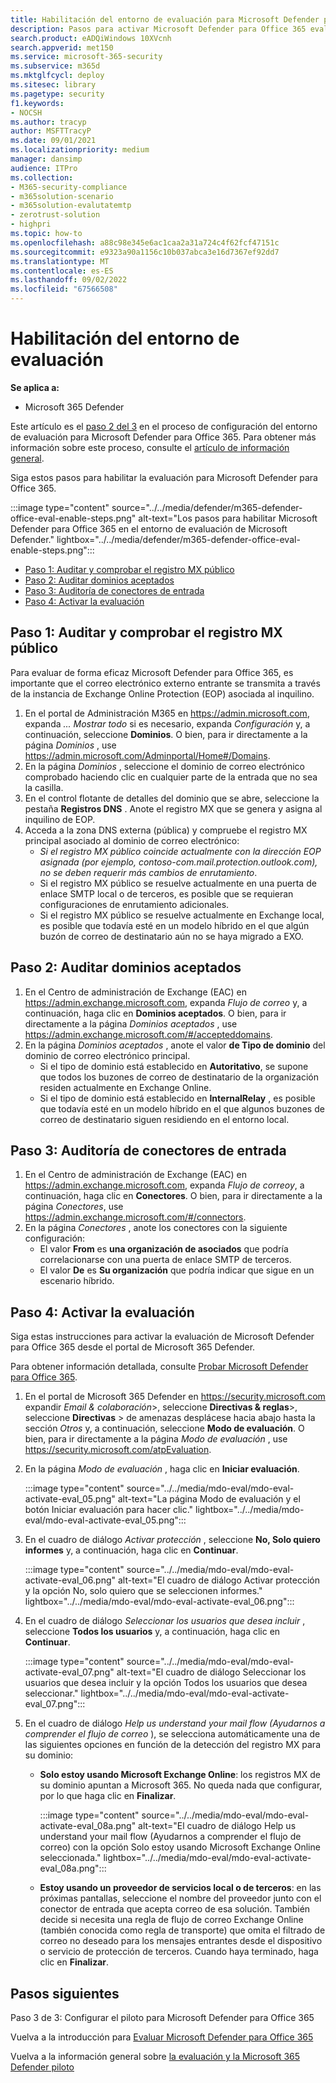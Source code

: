 ```yaml
---
title: Habilitación del entorno de evaluación para Microsoft Defender para Office 365 en el entorno de producción
description: Pasos para activar Microsoft Defender para Office 365 evaluación, con licencias de prueba, control de registros MX, & auditoría de dominios aceptados y conexiones entrantes.
search.product: eADQiWindows 10XVcnh
search.appverid: met150
ms.service: microsoft-365-security
ms.subservice: m365d
ms.mktglfcycl: deploy
ms.sitesec: library
ms.pagetype: security
f1.keywords:
- NOCSH
ms.author: tracyp
author: MSFTTracyP
ms.date: 09/01/2021
ms.localizationpriority: medium
manager: dansimp
audience: ITPro
ms.collection:
- M365-security-compliance
- m365solution-scenario
- m365solution-evalutatemtp
- zerotrust-solution
- highpri
ms.topic: how-to
ms.openlocfilehash: a88c98e345e6ac1caa2a31a724c4f62fcf47151c
ms.sourcegitcommit: e9323a90a1156c10b037abca3e16d7367ef92dd7
ms.translationtype: MT
ms.contentlocale: es-ES
ms.lasthandoff: 09/02/2022
ms.locfileid: "67566508"
---
```

# <a name="enable-the-evaluation-environment"></a>Habilitación del entorno de evaluación

**Se aplica a:**
- Microsoft 365 Defender

Este artículo es el [paso 2 del 3](eval-defender-office-365-overview.md) en el proceso de configuración del entorno de evaluación para Microsoft Defender para Office 365. Para obtener más información sobre este proceso, consulte el [artículo de información general](eval-defender-office-365-overview.md).

Siga estos pasos para habilitar la evaluación para Microsoft Defender para Office 365.

:::image type="content" source="../../media/defender/m365-defender-office-eval-enable-steps.png" alt-text="Los pasos para habilitar Microsoft Defender para Office 365 en el entorno de evaluación de Microsoft Defender." lightbox="../../media/defender/m365-defender-office-eval-enable-steps.png":::

- [Paso 1: Auditar y comprobar el registro MX público](#step-1-audit-and-verify-the-public-mx-record)
- [Paso 2: Auditar dominios aceptados](#step-2-audit-accepted-domains)
- [Paso 3: Auditoría de conectores de entrada](#step-3-audit-inbound-connectors)
- [Paso 4: Activar la evaluación](#step-4-activate-the-evaluation)

## <a name="step-1-audit-and-verify-the-public-mx-record"></a>Paso 1: Auditar y comprobar el registro MX público

Para evaluar de forma eficaz Microsoft Defender para Office 365, es importante que el correo electrónico externo entrante se transmita a través de la instancia de Exchange Online Protection (EOP) asociada al inquilino.

1. En el portal de Administración M365 en <https://admin.microsoft.com>, expanda *... Mostrar todo* si es necesario, expanda *Configuración* y, a continuación, seleccione **Dominios**. O bien, para ir directamente a la página *Dominios* , use <https://admin.microsoft.com/Adminportal/Home#/Domains>.
2. En la página *Dominios* , seleccione el dominio de correo electrónico comprobado haciendo clic en cualquier parte de la entrada que no sea la casilla.
3. En el control flotante de detalles del dominio que se abre, seleccione la pestaña **Registros DNS** . Anote el registro MX que se genera y asigna al inquilino de EOP.
4. Acceda a la zona DNS externa (pública) y compruebe el registro MX principal asociado al dominio de correo electrónico:
    - *Si el registro MX público coincide actualmente con la dirección EOP asignada (por ejemplo, contoso-com.mail.protection.outlook.com), no se deben requerir más cambios de enrutamiento*.
    - Si el registro MX público se resuelve actualmente en una puerta de enlace SMTP local o de terceros, es posible que se requieran configuraciones de enrutamiento adicionales.
    - Si el registro MX público se resuelve actualmente en Exchange local, es posible que todavía esté en un modelo híbrido en el que algún buzón de correo de destinatario aún no se haya migrado a EXO.

## <a name="step-2-audit-accepted-domains"></a>Paso 2: Auditar dominios aceptados

1. En el Centro de administración de Exchange (EAC) en <https://admin.exchange.microsoft.com>, expanda *Flujo de correo* y, a continuación, haga clic en **Dominios aceptados**. O bien, para ir directamente a la página *Dominios aceptados* , use <https://admin.exchange.microsoft.com/#/accepteddomains>.
2. En la página *Dominios aceptados* , anote el valor **de Tipo de dominio** del dominio de correo electrónico principal.
    - Si el tipo de dominio está establecido en **Autoritativo**, se supone que todos los buzones de correo de destinatario de la organización residen actualmente en Exchange Online.
    - Si el tipo de dominio está establecido en **InternalRelay** , es posible que todavía esté en un modelo híbrido en el que algunos buzones de correo de destinatario siguen residiendo en el entorno local.

## <a name="step-3-audit-inbound-connectors"></a>Paso 3: Auditoría de conectores de entrada

1. En el Centro de administración de Exchange (EAC) en <https://admin.exchange.microsoft.com>, expanda *Flujo de correoy*, a continuación, haga clic en **Conectores**. O bien, para ir directamente a la página *Conectores*, use <https://admin.exchange.microsoft.com/#/connectors>.
2. En la página *Conectores* , anote los conectores con la siguiente configuración:
   - El valor **From** es **una organización de asociados** que podría correlacionarse con una puerta de enlace SMTP de terceros.
   - El valor **De** es **Su organización** que podría indicar que sigue en un escenario híbrido.

## <a name="step-4-activate-the-evaluation"></a>Paso 4: Activar la evaluación

Siga estas instrucciones para activar la evaluación de Microsoft Defender para Office 365 desde el portal de Microsoft 365 Defender.

Para obtener información detallada, consulte [Probar Microsoft Defender para Office 365](../office-365-security/try-microsoft-defender-for-office-365.md).

1. En el portal de Microsoft 365 Defender en <https://security.microsoft.com> expandir *Email & colaboración*\>, seleccione **Directivas & reglas**\>, seleccione **Directivas** \> de amenazas desplácese hacia abajo hasta la sección *Otros* y, a continuación, seleccione **Modo de evaluación**. O bien, para ir directamente a la página *Modo de evaluación* , use <https://security.microsoft.com/atpEvaluation>.

2. En la página *Modo de evaluación* , haga clic en **Iniciar evaluación**.

   :::image type="content" source="../../media/mdo-eval/mdo-eval-activate-eval_05.png" alt-text="La página Modo de evaluación y el botón Iniciar evaluación para hacer clic." lightbox="../../media/mdo-eval/mdo-eval-activate-eval_05.png":::

3. En el cuadro de diálogo *Activar protección* , seleccione **No, Solo quiero informes** y, a continuación, haga clic en **Continuar**.

   :::image type="content" source="../../media/mdo-eval/mdo-eval-activate-eval_06.png" alt-text="El cuadro de diálogo Activar protección y la opción No, solo quiero que se seleccionen informes." lightbox="../../media/mdo-eval/mdo-eval-activate-eval_06.png":::

4. En el cuadro de diálogo *Seleccionar los usuarios que desea incluir* , seleccione **Todos los usuarios** y, a continuación, haga clic en **Continuar**.

   :::image type="content" source="../../media/mdo-eval/mdo-eval-activate-eval_07.png" alt-text="El cuadro de diálogo Seleccionar los usuarios que desea incluir y la opción Todos los usuarios que desea seleccionar." lightbox="../../media/mdo-eval/mdo-eval-activate-eval_07.png":::

5. En el cuadro de diálogo *Help us understand your mail flow (Ayudarnos a comprender el flujo de correo* ), se selecciona automáticamente una de las siguientes opciones en función de la detección del registro MX para su dominio:

   - **Solo estoy usando Microsoft Exchange Online**: los registros MX de su dominio apuntan a Microsoft 365. No queda nada que configurar, por lo que haga clic en **Finalizar**.

     :::image type="content" source="../../media/mdo-eval/mdo-eval-activate-eval_08a.png" alt-text="El cuadro de diálogo Help us understand your mail flow (Ayudarnos a comprender el flujo de correo) con la opción Solo estoy usando Microsoft Exchange Online seleccionada." lightbox="../../media/mdo-eval/mdo-eval-activate-eval_08a.png":::

   - **Estoy usando un proveedor de servicios local o de terceros**: en las próximas pantallas, seleccione el nombre del proveedor junto con el conector de entrada que acepta correo de esa solución. También decide si necesita una regla de flujo de correo Exchange Online (también conocida como regla de transporte) que omita el filtrado de correo no deseado para los mensajes entrantes desde el dispositivo o servicio de protección de terceros. Cuando haya terminado, haga clic en **Finalizar**.

## <a name="next-steps"></a>Pasos siguientes

Paso 3 de 3: Configurar el piloto para Microsoft Defender para Office 365

Vuelva a la introducción para [Evaluar Microsoft Defender para Office 365](eval-defender-office-365-overview.md)

Vuelva a la información general sobre [la evaluación y la Microsoft 365 Defender piloto](eval-overview.md)
